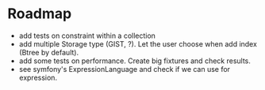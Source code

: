 # Roadmap

- add tests on constraint within a collection
- add multiple Storage type (GIST, ?). Let the user choose when add index (Btree by default).
- add some tests on performance. Create big fixtures and check results.
- see symfony's ExpressionLanguage and check if we can use for expression.
